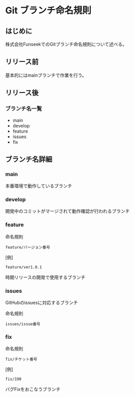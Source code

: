 # Git ブランチ命名規則

## はじめに
株式会社FunseekでのGitブランチ命名規則について述べる。

## リリース前
基本的にはmainブランチで作業を行う。

## リリース後
### ブランチ名一覧
* main
* develop
* feature
* issues
* fix

## ブランチ名詳細
### main
本番環境で動作しているブランチ

### develop
開発中のコミットがマージされて動作確認が行われるブランチ

### feature
命名規則
```
feature/バージョン番号
```

[例]
```
feature/ver1.0.1
```

時期リリースの開発で使用するブランチ

### issues
GitHubのissuesに対応するブランチ  

命名規則
```
issues/issue番号
```

### fix
命名規則
```
fix/チケット番号
```

[例]
```
fix/190
```

バグFixをおこなうブランチ


